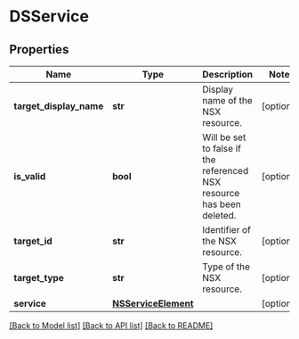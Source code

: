 # DSService

## Properties
Name | Type | Description | Notes
------------ | ------------- | ------------- | -------------
**target_display_name** | **str** | Display name of the NSX resource. | [optional] 
**is_valid** | **bool** | Will be set to false if the referenced NSX resource has been deleted. | [optional] 
**target_id** | **str** | Identifier of the NSX resource. | [optional] 
**target_type** | **str** | Type of the NSX resource. | [optional] 
**service** | [**NSServiceElement**](NSServiceElement.md) |  | [optional] 

[[Back to Model list]](../README.md#documentation-for-models) [[Back to API list]](../README.md#documentation-for-api-endpoints) [[Back to README]](../README.md)

